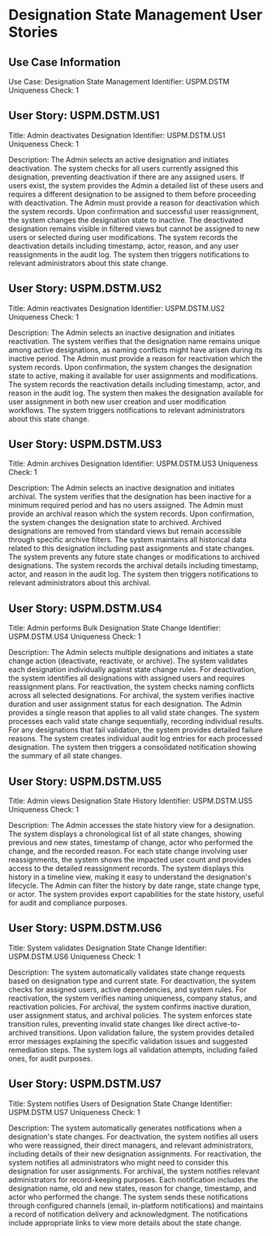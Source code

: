 # Designation State Management User Stories

## Use Case Information
Use Case: Designation State Management
Identifier: USPM.DSTM
Uniqueness Check: 1

## User Story: USPM.DSTM.US1
Title: Admin deactivates Designation
Identifier: USPM.DSTM.US1
Uniqueness Check: 1

Description:
The Admin selects an active designation and initiates deactivation. The system checks for all users currently assigned this designation, preventing deactivation if there are any assigned users. If users exist, the system provides the Admin a detailed list of these users and requires a different designation to be assigned to them before proceeding with deactivation. The Admin must provide a reason for deactivation which the system records. Upon confirmation and successful user reassignment, the system changes the designation state to inactive. The deactivated designation remains visible in filtered views but cannot be assigned to new users or selected during user modifications. The system records the deactivation details including timestamp, actor, reason, and any user reassignments in the audit log. The system then triggers notifications to relevant administrators about this state change.

## User Story: USPM.DSTM.US2
Title: Admin reactivates Designation
Identifier: USPM.DSTM.US2
Uniqueness Check: 1

Description:
The Admin selects an inactive designation and initiates reactivation. The system verifies that the designation name remains unique among active designations, as naming conflicts might have arisen during its inactive period. The Admin must provide a reason for reactivation which the system records. Upon confirmation, the system changes the designation state to active, making it available for user assignments and modifications. The system records the reactivation details including timestamp, actor, and reason in the audit log. The system then makes the designation available for user assignment in both new user creation and user modification workflows. The system triggers notifications to relevant administrators about this state change.

## User Story: USPM.DSTM.US3
Title: Admin archives Designation
Identifier: USPM.DSTM.US3
Uniqueness Check: 1

Description:
The Admin selects an inactive designation and initiates archival. The system verifies that the designation has been inactive for a minimum required period and has no users assigned. The Admin must provide an archival reason which the system records. Upon confirmation, the system changes the designation state to archived. Archived designations are removed from standard views but remain accessible through specific archive filters. The system maintains all historical data related to this designation including past assignments and state changes. The system prevents any future state changes or modifications to archived designations. The system records the archival details including timestamp, actor, and reason in the audit log. The system then triggers notifications to relevant administrators about this archival.

## User Story: USPM.DSTM.US4
Title: Admin performs Bulk Designation State Change
Identifier: USPM.DSTM.US4
Uniqueness Check: 1

Description:
The Admin selects multiple designations and initiates a state change action (deactivate, reactivate, or archive). The system validates each designation individually against state change rules. For deactivation, the system identifies all designations with assigned users and requires reassignment plans. For reactivation, the system checks naming conflicts across all selected designations. For archival, the system verifies inactive duration and user assignment status for each designation. The Admin provides a single reason that applies to all valid state changes. The system processes each valid state change sequentially, recording individual results. For any designations that fail validation, the system provides detailed failure reasons. The system creates individual audit log entries for each processed designation. The system then triggers a consolidated notification showing the summary of all state changes.

## User Story: USPM.DSTM.US5
Title: Admin views Designation State History
Identifier: USPM.DSTM.US5
Uniqueness Check: 1

Description:
The Admin accesses the state history view for a designation. The system displays a chronological list of all state changes, showing previous and new states, timestamp of change, actor who performed the change, and the recorded reason. For each state change involving user reassignments, the system shows the impacted user count and provides access to the detailed reassignment records. The system displays this history in a timeline view, making it easy to understand the designation's lifecycle. The Admin can filter the history by date range, state change type, or actor. The system provides export capabilities for the state history, useful for audit and compliance purposes.

## User Story: USPM.DSTM.US6
Title: System validates Designation State Change
Identifier: USPM.DSTM.US6
Uniqueness Check: 1

Description:
The system automatically validates state change requests based on designation type and current state. For deactivation, the system checks for assigned users, active dependencies, and system rules. For reactivation, the system verifies naming uniqueness, company status, and reactivation policies. For archival, the system confirms inactive duration, user assignment status, and archival policies. The system enforces state transition rules, preventing invalid state changes like direct active-to-archived transitions. Upon validation failure, the system provides detailed error messages explaining the specific validation issues and suggested remediation steps. The system logs all validation attempts, including failed ones, for audit purposes.

## User Story: USPM.DSTM.US7
Title: System notifies Users of Designation State Change
Identifier: USPM.DSTM.US7
Uniqueness Check: 1

Description:
The system automatically generates notifications when a designation's state changes. For deactivation, the system notifies all users who were reassigned, their direct managers, and relevant administrators, including details of their new designation assignments. For reactivation, the system notifies all administrators who might need to consider this designation for user assignments. For archival, the system notifies relevant administrators for record-keeping purposes. Each notification includes the designation name, old and new states, reason for change, timestamp, and actor who performed the change. The system sends these notifications through configured channels (email, in-platform notifications) and maintains a record of notification delivery and acknowledgment. The notifications include appropriate links to view more details about the state change.